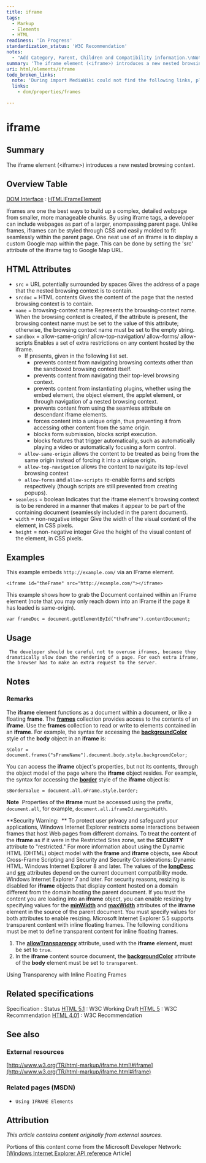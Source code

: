 ```yaml
---
title: iframe
tags:
  - Markup
  - Elements
  - HTML
readiness: 'In Progress'
standardization_status: 'W3C Recommendation'
notes:
  - "Add Category, Parent, Children and Compatibility information.\nNotes section is from MSDN and very IE-specific."
summary: 'The iframe element (<iframe>) introduces a new nested browsing context.'
uri: html/elements/iframe
todo_broken_links:
  note: 'During import MediaWiki could not find the following links, please fix and adjust this list.'
  links:
    - dom/properties/frames

---
```

# iframe

## Summary

The iframe element (\<iframe\>) introduces a new nested browsing context.

## Overview Table

[DOM Interface](/dom/interface)
:   [HTMLIFrameElement](/dom/HTMLIFrameElement)

Iframes are one the best ways to build up a complex, detailed webpage from smaller, more manageable chunks. By using iframe tags, a developer can include webpages as part of a larger, enompassing parent page. Unlike frames, iframes can be styled through CSS and easily molded to fit seamlessly within the parent page. One neat use of an iframe is to display a custom Google map within the page. This can be done by setting the 'src' attribute of the iframe tag to Google Map URL.

## HTML Attributes

-   `src` = URL potentially surrounded by spaces
    Gives the address of a page that the nested browsing context is to contain.
-   `srcdoc` = HTML contents
    Gives the content of the page that the nested browsing context is to contain.
-   `name` = browsing-context name
    Represents the browsing-context name. When the browsing context is created, if the attribute is present, the browsing context name must be set to the value of this attribute; otherwise, the browsing context name must be set to the empty string.
-   `sandbox` = allow-same-origin/ allow-top-navigation/ allow-forms/ allow-scripts
    Enables a set of extra restrictions on any content hosted by the iframe.
    -   If presents, given in the following list set.
        -   prevents content from navigating browsing contexts other than the sandboxed browsing context itself.
        -   prevents content from navigating their top-level browsing context.
        -   prevents content from instantiating plugins, whether using the embed element, the object element, the applet element, or through navigation of a nested browsing context.
        -   prevents content from using the seamless attribute on descendant iframe elements.
        -   forces content into a unique origin, thus preventing it from accessing other content from the same origin.
        -   blocks form submission, blocks script execution.
        -   blocks features that trigger automatically, such as automatically playing a video or automatically focusing a form control.
    -   `allow-same-origin`
        allows the content to be treated as being from the same origin instead of forcing it into a unique origin.
    -   `allow-top-navigation`
        allows the content to navigate its top-level browsing context
    -   `allow-forms` and `allow-scripts`
        re-enable forms and scripts respectively (though scripts are still prevented from creating popups).
-   `seamless` = boolean
    Indicates that the iframe element's browsing context is to be rendered in a manner that makes it appear to be part of the containing document (seamlessly included in the parent document).
-   `width` = non-negative integer
    Give the width of the visual content of the element, in CSS pixels.
-   `height` = non-negative integer
    Give the height of the visual content of the element, in CSS pixels.

## Examples

This example embeds `http://example.com/` via an IFrame element.

``` {.html}
<iframe id="theFrame" src="http://example.com/"></iframe>
```

This example shows how to grab the Document contained within an IFrame element (note that you may only reach down into an IFrame if the page it has loaded is same-origin).

``` {.js}
var frameDoc = document.getElementById("theFrame").contentDocument;
```

## Usage

     The developer should be careful not to overuse iframes, because they dramatically slow down the rendering of a page. For each extra iframe, the browser has to make an extra request to the server.

## Notes

### Remarks

The **iframe** element functions as a document within a document, or like a floating **frame**. The [**frames**](/w/index.php?title=dom/properties/frames&action=edit&redlink=1) collection provides access to the contents of an **iframe**. Use the **frames** collection to read or write to elements contained in an **iframe**. For example, the syntax for accessing the [**backgroundColor**](/css/properties/background-color) style of the **body** object in an **iframe** is:

    sColor = document.frames("sFrameName").document.body.style.backgroundColor;

You can access the **iframe** object's properties, but not its contents, through the object model of the page where the **iframe** object resides. For example, the syntax for accessing the [**border**](/css/properties/border) style of the **iframe** object is:

    sBorderValue = document.all.oFrame.style.border;

**Note**  Properties of the **iframe** must be accessed using the prefix, `document.all`, for example, `document.all.iframeId.marginWidth`.

**Security Warning:  ** To protect user privacy and safeguard your applications, Windows Internet Explorer restricts some interactions between frames that host Web pages from different domains. To treat the content of the **iframe** as if it were in the Restricted Sites zone, set the **SECURITY** attribute to "restricted." For more information about using the Dynamic HTML (DHTML) object model with the **frame** and **iframe** objects, see About Cross-Frame Scripting and Security and Security Considerations: Dynamic HTML. Windows Internet Explorer 8 and later. The values of the [**longDesc**](/html/attributes/longDesc) and [**src**](/html/attributes/src_(iframe,_embed,_xml)) attributes depend on the current document compatibility mode. Windows Internet Explorer 7 and later. For security reasons, resizing is disabled for **iframe** objects that display content hosted on a domain different from the domain hosting the parent document. If you trust the content you are loading into an **iframe** object, you can enable resizing by specifying values for the [**minWidth**](/css/properties/min-width) and [**maxWidth**](/css/properties/max-width) attributes of the **iframe** element in the source of the parent document. You must specify values for both attributes to enable resizing. Microsoft Internet Explorer 5.5 supports transparent content with inline floating frames. The following conditions must be met to define transparent content for inline floating frames.

1.  The [**allowTransparency**](/html/attributes/allowTransparency) attribute, used with the **iframe** element, must be set to `true`.
2.  In the **iframe** content source document, the [**backgroundColor**](/css/properties/background-color) attribute of the **body** element must be set to `transparent`.

Using Transparency with Inline Floating Frames

## Related specifications

Specification
:   Status
[HTML 5.1](http://www.w3.org/TR/html51/embedded-content.html#the-iframe-element)
:   W3C Working Draft
[HTML 5](http://www.w3.org/TR/html5/embedded-content-0.html#the-iframe-element)
:   W3C Recommendation
[HTML 4.01](http://www.w3.org/TR/html401/present/frames.html#edef-IFRAME)
:   W3C Recommendation

## See also

### External resources

[http://www.w3.org/TR/html-markup/iframe.html\#iframe](http://www.w3.org/TR/html-markup/iframe.html#iframe)

### Related pages (MSDN)

-   `Using IFRAME Elements`

## Attribution

*This article contains content originally from external sources.*

Portions of this content come from the Microsoft Developer Network: [[Windows Internet Explorer API reference](http://msdn.microsoft.com/en-us/library/ie/hh828809%28v=vs.85%29.aspx) Article]

